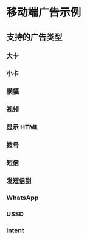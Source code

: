 # 移动端广告示例

## 支持的广告类型

### 大卡

<DemoAndCode adx-slot="s2580296852992" />

### 小卡

<DemoAndCode adx-slot="s2580299109376" />

### 横幅

<DemoAndCode adx-slot="s2580303597952" />

### 视频

<DemoAndCode adx-slot="s2580304866368" />

### 显示 HTML

<DemoAndCode adx-slot="s2580300887936" />

### 拨号

<DemoAndCode adx-slot="s2602890806464" />

### 短信

<DemoAndCode adx-slot="s2602902910144" />

### 发短信到

<DemoAndCode adx-slot="s2602905655360" />

### WhatsApp

<DemoAndCode adx-slot="s2602906496768" />

### USSD

<DemoAndCode adx-slot="s2602907231744" />

### Intent

<DemoAndCode adx-slot="s2603173937088" />
